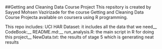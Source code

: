 ##Getting and Cleaning Data Course Project
This repsitory is created by Sayyed Mohsen Vazirizade for the course Getting and Cleaning Data Course Projecta available on coursera using R programming.

This repo includes: 
UCI HAR Dataset: it includes all the data that we need__
CodeBook:__
README.md:__
run_analysis.R: the main script in R for doing this project__
NewData.txt: the results of stage 5 which is generating neat results
